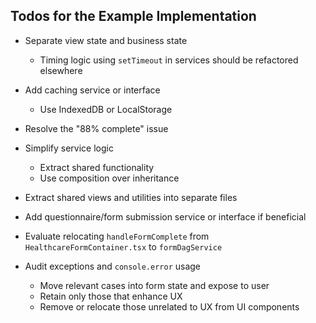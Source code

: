 ## Todos for the Example Implementation

- Separate view state and business state  
  - Timing logic using `setTimeout` in services should be refactored elsewhere

- Add caching service or interface  
  - Use IndexedDB or LocalStorage

- Resolve the "88% complete" issue

- Simplify service logic  
  - Extract shared functionality  
  - Use composition over inheritance

- Extract shared views and utilities into separate files

- Add questionnaire/form submission service or interface if beneficial

- Evaluate relocating `handleFormComplete` from `HealthcareFormContainer.tsx` to `formDagService`

- Audit exceptions and `console.error` usage  
  - Move relevant cases into form state and expose to user  
  - Retain only those that enhance UX  
  - Remove or relocate those unrelated to UX from UI components
